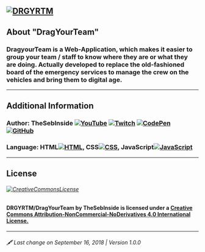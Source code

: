 [![DRGYRTM](https://raw.githubusercontent.com/TheSebInside/DragYourTeam/master/images/LogoBanner.png)](https://github.com/TheSebInside/DragYourTeam)
---
## About "DragYourTeam"
### DragyourTeam is a Web-Application, which makes it easier to group your team / staff to know where they are or what they are doing. Actually developed to replace the old-fashioned board of the emergency services to manage the crew on the vehicles and bring them to digital age.
---
## Additional Information
### Author: TheSebInside [![YouTube](https://png.icons8.com/color/20/000000/youtube-play.png)](https://www.youtube.com/channel/UCm4WkpzgLFlSeTjFbHv2lKA) [![Twitch](https://png.icons8.com/color/20/000000/twitch.png)](https://twitch.tv/thesebinside) [![CodePen](https://png.icons8.com/color/20/000000/codepen.png)](https://codepen.io/TheSebInside/) [![GitHub](https://png.icons8.com/color/20/000000/github.png)](https://github.com/thesebinside)
### Language: HTML[![HTML](https://png.icons8.com/color/20/000000/html-5.png)](https://github.com/topics/html), CSS[![CSS](https://png.icons8.com/color/20/000000/css3.png)](https://github.com/topics/css), JavaScript[![JavaScript](https://png.icons8.com/ios/20/F0DB4F/javascript-filled.png)](https://github.com/topics/javascript)
---
## License
###### [![CreativeCommonsLicense](https://i.creativecommons.org/l/by-nc-nd/4.0/88x31.png)](https://creativecommons.org/licenses/by-nc-nd/4.0/)
#### DRGYRTM/DragYourTeam by TheSebInside is licensed under a [Creative Commons Attribution-NonCommercial-NoDerivatives 4.0 International  License.](https://creativecommons.org/licenses/by-nc-nd/4.0/)
---
###### 🖋 Last change on September 16, 2018 | Version 1.0.0

